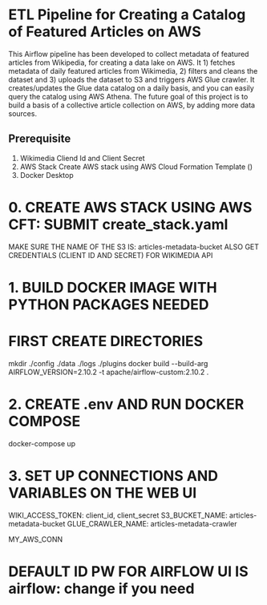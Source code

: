 # ETL Pipeline for Creating a Catalog of Featured Articles on AWS
This Airflow pipeline has been developed to collect metadata of featured articles from Wikipedia, for creating a data lake on AWS. It 1) fetches metadata of daily featured articles from Wikimedia, 2) filters and cleans the dataset and 3) uploads the dataset to S3 and triggers AWS Glue crawler. It creates/updates the Glue data catalog on a daily basis, and you can easily query the catalog using AWS Athena. The future goal of this project is to build a basis of a collective article collection on AWS, by adding more data sources.


## Prerequisite
1) Wikimedia Cliend Id and Client Secret
2) AWS Stack
   Create AWS stack using AWS Cloud Formation Template ()
4) Docker Desktop 

# 0. CREATE AWS STACK USING AWS CFT: SUBMIT create_stack.yaml
MAKE SURE THE NAME OF THE S3 IS: articles-metadata-bucket
ALSO GET CREDENTIALS (CLIENT ID AND SECRET) FOR WIKIMEDIA API

# 1. BUILD DOCKER IMAGE WITH PYTHON PACKAGES NEEDED
# FIRST CREATE DIRECTORIES
mkdir ./config ./data ./logs ./plugins
docker build --build-arg AIRFLOW_VERSION=2.10.2 -t apache/airflow-custom:2.10.2 .

# 2. CREATE .env AND RUN DOCKER COMPOSE
docker-compose up

# 3. SET UP CONNECTIONS AND VARIABLES ON THE WEB UI
WIKI_ACCESS_TOKEN: client_id, client_secret
S3_BUCKET_NAME: articles-metadata-bucket
GLUE_CRAWLER_NAME: articles-metadata-crawler

MY_AWS_CONN

# DEFAULT ID PW FOR AIRFLOW UI IS airflow: change if you need

